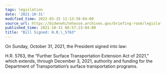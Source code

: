 ```yaml
---
tags: legislation
date: '2021-10-31'
modified_time: 2022-03-15 11:13:39-04:00
source_url: https://bidenwhitehouse.archives.gov/briefing-room/legislation/2021/10/31/bill-signed-h-r-5763/
published_time: 2021-10-31 08:57:23-04:00
title: "Bill Signed: H.R.\_5763"
---
```

 
On Sunday, October 31, 2021, the President signed into law:

H.R. 5763, the “Further Surface Transportation Extension Act of 2021,”
which extends, through December 3, 2021, authority and funding for the
Department of Transportation’s surface transportation programs.
